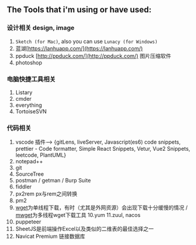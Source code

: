 ## The Tools that i'm using or have used:

### 设计相关 design, image
1. `Sketch (for Mac)`, also you can use `Lunacy (for Windows)`
2. 蓝湖[https://lanhuapp.com/](https://lanhuapp.com/)
3. ppduck [http://ppduck.com/](http://ppduck.com/) 图片压缩软件
4. photoshop


### 电脑快捷工具相关
1. Listary
2. cmder
3. everything
4. TortoiseSVN

### 代码相关

1. vscode 插件--> {gitLens, liveServer, Javascript(es6) code snippets, prettier - Code formatter, Simple React Snippets, Vetur, Vue2 Snippets, leetcode, PlantUML}
2. notepad++
3. git
4. SourceTree
5. postman / getman / Burp Suite
6. fiddler
7. px2rem px与rem之间转换
8. pm2
9. [wget](https://www.cnblogs.com/sx66/p/11887022.html)为单线程下载，有时（尤其是外网资源）会出现下载十分缓慢的情况 / [mwget](https://www.cnblogs.com/biaopei/p/12017150.html)为多线程wget下载工具
10.yum
11.zuul, nacos
12. puppeteer
13. SheetJS是前端操作Excel以及类似的二维表的最佳选择之一
14. Navicat Premium 链接数据库
